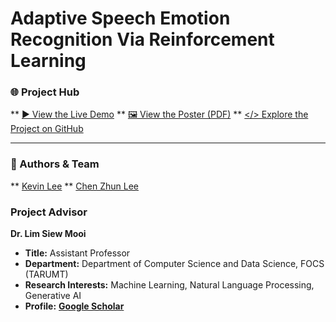 # Adaptive Speech Emotion Recognition Via Reinforcement Learning
### 🌐 Project Hub
** [▶️ View the Live Demo](https://your-demo-link.com) 
** [🖼️  View the Poster (PDF)](https://drive.google.com/file/d/1dnG6UGf4Tt8AZ4qfSjQIBDNX0rr7JRAB/view?usp=drive_link)
** [</> Explore the Project on GitHub](https://github.com/kevin2190p/SpeechEmotionRL)

---

### 👥 Authors & Team
** [Kevin Lee](https://www.linkedin.com/in/lee-kevin-a87412202/)
** [Chen Zhun Lee](https://www.linkedin.com/in/chen-zhun-lee-8b79b5276/)
### Project Advisor

**Dr. Lim Siew Mooi**
* **Title:** Assistant Professor
* **Department:** Department of Computer Science and Data Science, FOCS (TARUMT)
* **Research Interests:** Machine Learning, Natural Language Processing, Generative AI
* **Profile:** [**Google Scholar**](https://scholar.google.com/citations?user=dG1YmzYAAAAJ&hl=en)
